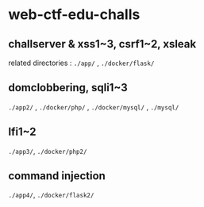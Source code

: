 # web-ctf-edu-challs

## challserver & xss1\~3, csrf1\~2, xsleak 
related directories : `./app/` , `./docker/flask/`

## domclobbering, sqli1~3
`./app2/` , `./docker/php/` , `./docker/mysql/` , `./mysql/`

## lfi1~2 
`./app3/`, `./docker/php2/`

## command injection 
`./app4/`, `./docker/flask2/`